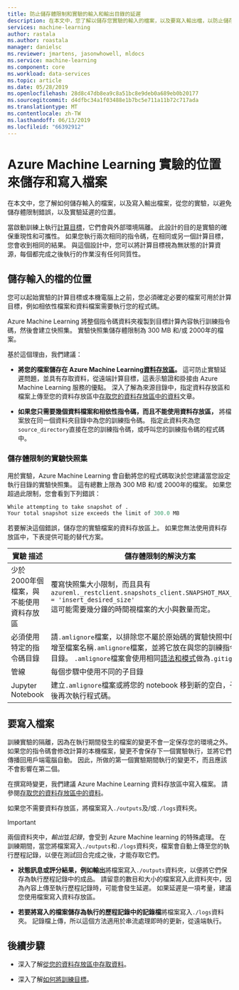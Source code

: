 ```yaml
---
title: 防止儲存體限制和實驗的輸入和輸出目錄的延遲
description: 在本文中，您了解以儲存您實驗的輸入的檔案，以及要寫入輸出檔，以防止儲存體限制錯誤，並實驗延遲位置。
services: machine-learning
author: rastala
ms.author: roastala
manager: danielsc
ms.reviewer: jmartens, jasonwhowell, mldocs
ms.service: machine-learning
ms.component: core
ms.workload: data-services
ms.topic: article
ms.date: 05/28/2019
ms.openlocfilehash: 28d8c47db8ea9c8a51bc8e9deb0a689eb0b20177
ms.sourcegitcommit: d4dfbc34a1f03488e1b7bc5e711a11b72c717ada
ms.translationtype: MT
ms.contentlocale: zh-TW
ms.lasthandoff: 06/13/2019
ms.locfileid: "66392912"
---
```

# <a name="where-to-save-and-write-files-for-azure-machine-learning-experiments"></a>Azure Machine Learning 實驗的位置來儲存和寫入檔案

在本文中，您了解如何儲存輸入的檔案，以及寫入輸出檔案，從您的實驗，以避免儲存體限制錯誤，以及實驗延遲的位置。

當啟動訓練上執行[計算目標](how-to-set-up-training-targets.md)，它們會與外部環境隔離。 此設計的目的是實驗的確保重現性和可攜性。 如果您執行兩次相同的指令碼，在相同或另一個計算目標，您會收到相同的結果。 與這個設計中，您可以將計算目標視為無狀態的計算資源，每個都完成之後執行的作業沒有任何同質性。

## <a name="where-to-save-input-files"></a>儲存輸入的檔的位置

您可以起始實驗的計算目標或本機電腦上之前，您必須確定必要的檔案可用於計算目標，例如相依性檔案和資料檔案需要執行您的程式碼。

Azure Machine Learning 將整個指令碼資料夾複製到目標計算內容執行訓練指令碼，然後會建立快照集。 實驗快照集儲存體限制為 300 MB 和/或 2000年的檔案。

基於這個理由，我們建議：

* **將您的檔案儲存在 Azure Machine Learning[資料存放區](https://docs.microsoft.com/python/api/azureml-core/azureml.data?view=azure-ml-py)。** 這可防止實驗延遲問題，並具有存取資料，從遠端計算目標，這表示驗證和掛接由 Azure Machine Learning 服務的優點。 深入了解為來源目錄中，指定資料存放區和檔案上傳至您的資料存放區中[存取您的資料存放區中的資料](how-to-access-data.md)文章。

* **如果您只需要幾個資料檔案和相依性指令碼，而且不能使用資料存放區，** 將檔案放在同一個資料夾目錄中為您的訓練指令碼。 指定此資料夾為您`source_directory`直接在您的訓練指令碼，或呼叫您的訓練指令碼的程式碼中。

<a name="limits"></a>

### <a name="storage-limits-of-experiment-snapshots"></a>儲存體限制的實驗快照集

用於實驗，Azure Machine Learning 會自動將您的程式碼取決於您建議當您設定執行目錄的實驗快照集。 這有總數上限為 300 MB 和/或 2000年的檔案。 如果您超過此限制，您會看到下列錯誤：

```Python
While attempting to take snapshot of .
Your total snapshot size exceeds the limit of 300.0 MB
```

若要解決這個錯誤，儲存您的實驗檔案的資料存放區上。 如果您無法使用資料存放區中，下表提供可能的替代方案。

實驗&nbsp;描述|儲存體限制的解決方案
---|---
少於 2000年個檔案，與不能使用資料存放區| 覆寫快照集大小限制，而且具有 <br> `azureml._restclient.snapshots_client.SNAPSHOT_MAX_SIZE_BYTES = 'insert_desired_size'`<br> 這可能需要幾分鐘的時間視檔案的大小與數量而定。
必須使用特定的指令碼目錄| 請`.amlignore`檔案，以排除您不屬於原始碼的實驗快照中的檔案。 新增至檔案名稱`.amlignore`檔案，並將它放在與您的訓練指令碼相同的目錄。 `.amlignore`檔案會使用相同[語法和模式](https://git-scm.com/docs/gitignore)做為`.gitignore`檔案。
管線|每個步驟中使用不同的子目錄
Jupyter Notebook| 建立`.amlignore`檔案或將您的 notebook 移到新的空白，子目錄，然後再次執行程式碼。

## <a name="where-to-write-files"></a>要寫入檔案

訓練實驗的隔離，因為在執行期間發生的檔案的變更不會一定保存您的環境之外。 如果您的指令碼會修改計算的本機檔案，變更不會保存下一個實驗執行，並將它們傳播回用戶端電腦自動。 因此，所做的第一個實驗期間執行的變更不，而且應該不會影響在第二個。

在撰寫時變更，我們建議 Azure Machine Learning 資料存放區中寫入檔案。 請參閱[存取您的資料存放區中的資料](how-to-access-data.md)。

如果您不需要資料存放區，將檔案寫入`./outputs`及/或`./logs`資料夾。

>[!Important]
> 兩個資料夾中，*輸出*並*記錄*，會受到 Azure Machine learning 的特殊處理。 在訓練期間，當您將檔案寫入`./outputs`和`./logs`資料夾，檔案會自動上傳至您的執行歷程記錄，以便在測試回合完成之後，才能存取它們。

* **狀態訊息或評分結果，例如輸出**將檔案寫入`./outputs`資料夾，以便將它們保存為執行歷程記錄中的成品。 請留意的數目和大小的檔案寫入此資料夾中，因為內容上傳至執行歷程記錄時，可能會發生延遲。 如果延遲是一項考量，建議您使用檔案寫入資料存放區。

* **若要將寫入的檔案儲存為執行的歷程記錄中的記錄檔**將檔案寫入`./logs`資料夾。 記錄檔上傳，所以這個方法適用於串流處理即時的更新，從遠端執行。

## <a name="next-steps"></a>後續步驟

* 深入了解[從您的資料存放區中存取資料](how-to-access-data.md)。

* 深入了解[如何將訓練目標](how-to-set-up-training-targets.md)。
